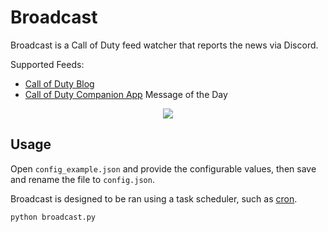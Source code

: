 # Broadcast

Broadcast is a Call of Duty feed watcher that reports the news via Discord.

Supported Feeds:

-   [Call of Duty Blog](https://www.callofduty.com/blog)
-   [Call of Duty Companion App](https://www.callofduty.com/app) Message of the Day

<p align="center">
    <img src="https://i.imgur.com/hyzSXYi.png" draggable="false">
</p>

## Usage

Open `config_example.json` and provide the configurable values, then save and rename the file to `config.json`.

Broadcast is designed to be ran using a task scheduler, such as [cron](https://crontab.guru/).

```
python broadcast.py
```
